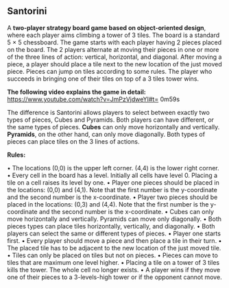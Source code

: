## Santorini

A **two-player strategy board game based on object-oriented design**, where each player aims climbing a tower of 3 tiles. 
The board is a standard 5 × 5 chessboard. The game starts with each player having 2 pieces placed on the board.
The 2 players alternate at moving their pieces in one or more of the three lines of action: vertical, horizontal, and diagonal. 
After moving a piece, a player should place a tile next to the new location of the just moved piece. 
Pieces can jump on tiles according to some rules. The player who succeeds in bringing one of their tiles on top of a 3 tiles tower wins.

**The following video explains the game in detail:** https://www.youtube.com/watch?v=JmPzVjdweYI#t= 0m59s

The difference is Santorini allows players to select between exactly two types of pieces, Cubes and Pyramids. 
Both players can have different, or the same types of pieces. 
**Cubes** can only move horizontally and vertically. **Pyramids**, on the other hand, can only move diagonally.
Both types of pieces can place tiles on the 3 lines of actions.


**Rules:**

• The locations (0,0) is the upper left corner. (4,4) is the lower right corner.
• Every cell in the board has a level. Initially all cells have level 0. Placing a tile on a cell raises its
level by one.
• Player one pieces should be placed in the locations: (0,0) and (4,1). Note that the first number is
the y-coordinate and the second number is the x-coordinate.
• Player two pieces should be placed in the locations: (0,3) and (4,4). Note that the first number is the y-coordinate and the second number is the x-coordinate.
• Cubes can only move horizontally and vertically. Pyramids can move only diagonally.
• Both pieces types can place tiles horizontally, vertically, and diagonally.
• Both players can select the same or different types of pieces.
• Player one starts first.
• Every player should move a piece and then place a tile in their turn.
• The placed tile has to be adjacent to the new location of the just moved tile.
• Tiles can only be placed on tiles but not on pieces.
• Pieces can move to tiles that are maximum one level higher.
• Placing a tile on a tower of 3 tiles kills the tower. The whole cell no longer exists.
• A player wins if they move one of their pieces to a 3-levels-high tower or if the opponent cannot move.


